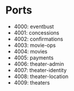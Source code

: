 # Ports
- 4000: eventbust
- 4001: concessions
- 4002: confirmations
- 4003: movie-ops
- 4004: movies
- 4005: payments
- 4006: theater-admin
- 4007: theater-identity
- 4008: theater-location
- 4009: theaters
